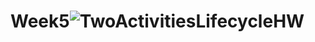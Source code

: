 # Week5![TwoActivitiesLifecycleHW](https://user-images.githubusercontent.com/50390723/161802071-0a8903f8-5329-427c-819d-720f1fc220e2.gif)
